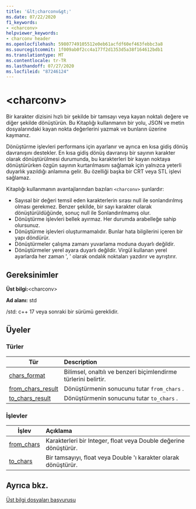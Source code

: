 ```yaml
---
title: '&lt;charconv&gt;'
ms.date: 07/22/2020
f1_keywords:
- <charconv>
helpviewer_keywords:
- charconv header
ms.openlocfilehash: 59807749105512e0eb61acfdf60ef463febbc3a8
ms.sourcegitcommit: 1f009ab0f2cc4a177f2d1353d5a38f164612bdb1
ms.translationtype: MT
ms.contentlocale: tr-TR
ms.lasthandoff: 07/27/2020
ms.locfileid: "87246124"
---
```

# <a name="ltcharconvgt"></a>&lt;charconv&gt;

Bir karakter dizisini hızlı bir şekilde bir tamsayı veya kayan noktalı değere ve diğer şekilde dönüştürün.
Bu Kitaplığı kullanmanın bir yolu, JSON ve metin dosyalarındaki kayan nokta değerlerini yazmak ve bunların üzerine kaymanız.

Dönüştürme işlevleri performans için ayarlanır ve ayrıca en kısa gidiş dönüş davranışını destekler. En kısa gidiş dönüş davranışı bir sayının karakter olarak dönüştürülmesi durumunda, bu karakterleri bir kayan noktaya dönüştürürken özgün sayının kurtarılmasını sağlamak için yalnızca yeterli duyarlık yazıldığı anlamına gelir. Bu özelliği başka bir CRT veya STL işlevi sağlamaz.

Kitaplığı kullanmanın avantajlarından bazıları `<charconv>` şunlardır:

- Sayısal bir değeri temsil eden karakterlerin sırası null ile sonlandırılmış olması gerekmez. Benzer şekilde, bir sayı karakter olarak dönüştürüldüğünde, sonuç null ile Sonlandırılmamış olur.
- Dönüştürme işlevleri bellek ayırmaz. Her durumda arabelleğe sahip olursunuz.
- Dönüştürme işlevleri oluşturmamalıdır. Bunlar hata bilgilerini içeren bir yapı döndürür.
- Dönüştürmeler çalışma zamanı yuvarlama moduna duyarlı değildir.
- Dönüştürmeler yerel ayara duyarlı değildir. Virgül kullanan yerel ayarlarda her zaman ', ' olarak ondalık noktaları yazdırır ve ayrıştırır.

## <a name="requirements"></a>Gereksinimler

**Üst bilgi:**\<charconv>

**Ad alanı:** std

/std: c++ 17 veya sonraki bir sürümü gereklidir.

## <a name="members"></a>Üyeler

### <a name="types"></a>Türler

| Tür | Description |
|-|:-|
| [chars_format](chars-format-class.md) | Bilimsel, onaltılı ve benzeri biçimlendirme türlerini belirtir. |
| [from_chars_result](from-chars-result-structure.md) | Dönüştürmenin sonucunu tutar `from_chars` . |
| [to_chars_result](to-chars-result-structure.md) | Dönüştürmenin sonucunu tutar `to_chars` . |

### <a name="functions"></a>İşlevler

| İşlev | Açıklama |
|-|:-|
| [from_chars](charconv-functions.md#from_chars) | Karakterleri bir Integer, float veya Double değerine dönüştürür. |
| [to_chars](charconv-functions.md#to_chars)| Bir tamsayıyı, float veya Double 'ı karakter olarak dönüştürür. |

## <a name="see-also"></a>Ayrıca bkz.

[Üst bilgi dosyaları başvurusu](cpp-standard-library-header-files.md)

